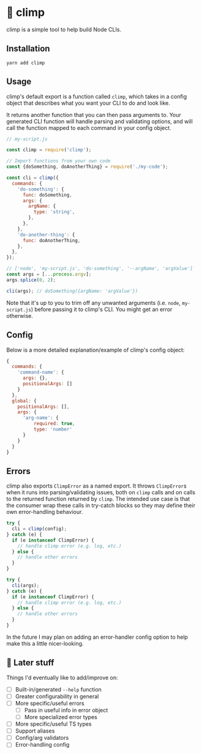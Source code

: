 # 🐒 climp

climp is a simple tool to help build Node CLIs.

## Installation

```
yarn add climp
```

## Usage

climp's default export is a function called `climp`, which takes in a config object that describes what you want your CLI to do and look like.

It returns another function that you can then pass arguments to. Your generated CLI function will handle parsing and validating options, and will call the function mapped to each command in your config object.

```js
// my-script.js

const climp = require('climp');

// Import functions from your own code
const {doSomething, doAnotherThing} = require('./my-code');

const cli = climp({
  commands: {
    'do-something': {
      func: doSomething,
      args: {
        argName: {
          type: 'string',
        },
      },
    },
    'do-another-thing': {
      func: doAnotherThing,
    },
  },
});

// ['node', 'my-script.js', 'do-something', '--argName', 'argValue']
const args = [...process.argv];
args.splice(0, 2);

cli(args); // doSomething({argName: 'argValue'})
```

Note that it's up to you to trim off any unwanted arguments (i.e. `node`, `my-script.js`) before passing it to climp's CLI. You might get an error otherwise.

## Config

Below is a more detailed explanation/example of climp's config object:

```js
{
  commands: {
    'command-name': {
      args: {},
      positionalArgs: []
    }
  },
  global: {
    positionalArgs: [],
    args: {
      'arg-name': {
          required: true,
          type: 'number'
      }
    }
  }
}
```

## Errors

climp also exports `ClimpError` as a named export. It throws `ClimpError`s when it runs into parsing/validating issues, both on `climp` calls and on calls to the returned function returned by `climp`. The intended use case is that the consumer wrap these calls in try-catch blocks so they may define their own error-handling behaviour.

```js
try {
  cli = climp(config);
} catch (e) {
  if (e instanceof ClimpError) {
    // handle climp error (e.g. log, etc.)
  } else {
    // handle other errors
  }
}

try {
  cli(args);
} catch (e) {
  if (e instanceof ClimpError) {
    // handle climp error (e.g. log, etc.)
  } else {
    // handle other errors
  }
}
```

In the future I may plan on adding an error-handler config option to help make this a little nicer-looking.

## 🚧 Later stuff

Things I'd eventually like to add/improve on:

- [ ] Built-in/generated `--help` function
- [ ] Greater configurability in general
- [ ] More specific/useful errors
  - [ ] Pass in useful info in error object
  - [ ] More specialized error types
- [ ] More specific/useful TS types
- [ ] Support aliases
- [ ] Config/arg validators
- [ ] Error-handling config
